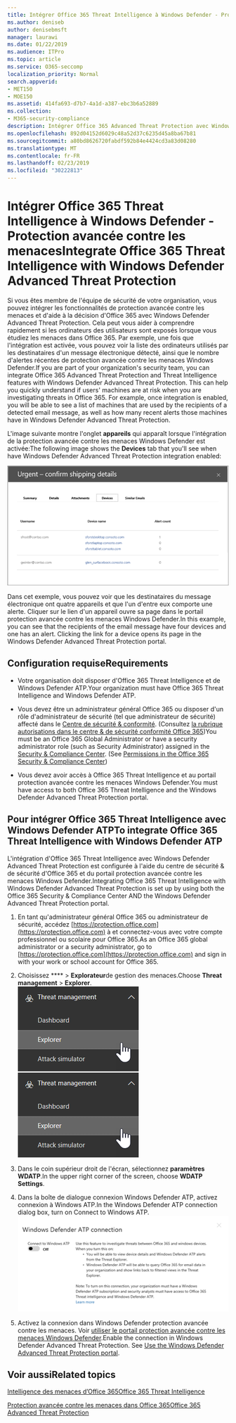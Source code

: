 ```yaml
---
title: Intégrer Office 365 Threat Intelligence à Windows Defender - Protection avancée contre les menaces
ms.author: deniseb
author: denisebmsft
manager: laurawi
ms.date: 01/22/2019
ms.audience: ITPro
ms.topic: article
ms.service: O365-seccomp
localization_priority: Normal
search.appverid:
- MET150
- MOE150
ms.assetid: 414fa693-d7b7-4a1d-a387-ebc3b6a52889
ms.collection:
- M365-security-compliance
description: Intégrer Office 365 Advanced Threat Protection avec Windows Defender protection avancée contre les menaces pour consulter des informations plus détaillées sur la gestion des menaces.
ms.openlocfilehash: 892d04152d6029c48a52d37c6235d45a8ba67b81
ms.sourcegitcommit: a80bd8626720fabdf592b84e4424cd3a83d08280
ms.translationtype: MT
ms.contentlocale: fr-FR
ms.lasthandoff: 02/23/2019
ms.locfileid: "30222813"
---
```

# <a name="integrate-office-365-threat-intelligence-with-windows-defender-advanced-threat-protection"></a><span data-ttu-id="6cae4-103">Intégrer Office 365 Threat Intelligence à Windows Defender - Protection avancée contre les menaces</span><span class="sxs-lookup"><span data-stu-id="6cae4-103">Integrate Office 365 Threat Intelligence with Windows Defender Advanced Threat Protection</span></span>

<span data-ttu-id="6cae4-p101">Si vous êtes membre de l'équipe de sécurité de votre organisation, vous pouvez intégrer les fonctionnalités de protection avancée contre les menaces et d'aide à la décision d'Office 365 avec Windows Defender Advanced Threat Protection. Cela peut vous aider à comprendre rapidement si les ordinateurs des utilisateurs sont exposés lorsque vous étudiez les menaces dans Office 365. Par exemple, une fois que l'intégration est activée, vous pouvez voir la liste des ordinateurs utilisés par les destinataires d'un message électronique détecté, ainsi que le nombre d'alertes récentes de protection avancée contre les menaces Windows Defender.</span><span class="sxs-lookup"><span data-stu-id="6cae4-p101">If you are part of your organization's security team, you can integrate Office 365 Advanced Threat Protection and Threat Intelligence features with Windows Defender Advanced Threat Protection. This can help you quickly understand if users' machines are at risk when you are investigating threats in Office 365. For example, once integration is enabled, you will be able to see a list of machines that are used by the recipients of a detected email message, as well as how many recent alerts those machines have in Windows Defender Advanced Threat Protection.</span></span>
  
<span data-ttu-id="6cae4-107">L'image suivante montre l'onglet **appareils** qui apparaît lorsque l'intégration de la protection avancée contre les menaces Windows Defender est activée:</span><span class="sxs-lookup"><span data-stu-id="6cae4-107">The following image shows the **Devices** tab that you'll see when have Windows Defender Advanced Threat Protection integration enabled:</span></span> 
  
![Lorsque l'ATP Windows Defender est activé, vous pouvez voir une liste des ordinateurs avec des alertes.](media/fec928ea-8f0c-44d7-80b9-a2e0a8cd4e89.PNG)
  
<span data-ttu-id="6cae4-p102">Dans cet exemple, vous pouvez voir que les destinataires du message électronique ont quatre appareils et que l'un d'entre eux comporte une alerte. Cliquer sur le lien d'un appareil ouvre sa page dans le portail protection avancée contre les menaces Windows Defender.</span><span class="sxs-lookup"><span data-stu-id="6cae4-p102">In this example, you can see that the recipients of the email message have four devices and one has an alert. Clicking the link for a device opens its page in the Windows Defender Advanced Threat Protection portal.</span></span>
  
## <a name="requirements"></a><span data-ttu-id="6cae4-111">Configuration requise</span><span class="sxs-lookup"><span data-stu-id="6cae4-111">Requirements</span></span>

- <span data-ttu-id="6cae4-112">Votre organisation doit disposer d'Office 365 Threat Intelligence et de Windows Defender ATP.</span><span class="sxs-lookup"><span data-stu-id="6cae4-112">Your organization must have Office 365 Threat Intelligence and Windows Defender ATP.</span></span>
    
- <span data-ttu-id="6cae4-p103">Vous devez être un administrateur général Office 365 ou disposer d'un rôle d'administrateur de sécurité (tel que administrateur de sécurité) affecté dans le [Centre de sécurité &amp; conformité](https://protection.office.com). (Consultez [la rubrique autorisations dans le centre &amp; de sécurité conformité Office 365](permissions-in-the-security-and-compliance-center.md))</span><span class="sxs-lookup"><span data-stu-id="6cae4-p103">You must be an Office 365 Global Administrator or have a security administrator role (such as Security Administrator) assigned in the [Security &amp; Compliance Center](https://protection.office.com). (See [Permissions in the Office 365 Security &amp; Compliance Center](permissions-in-the-security-and-compliance-center.md))</span></span>
    
- <span data-ttu-id="6cae4-115">Vous devez avoir accès à Office 365 Threat Intelligence et au portail protection avancée contre les menaces Windows Defender.</span><span class="sxs-lookup"><span data-stu-id="6cae4-115">You must have access to both Office 365 Threat Intelligence and the Windows Defender Advanced Threat Protection portal.</span></span>
    
## <a name="to-integrate-office-365-threat-intelligence-with-windows-defender-atp"></a><span data-ttu-id="6cae4-116">Pour intégrer Office 365 Threat Intelligence avec Windows Defender ATP</span><span class="sxs-lookup"><span data-stu-id="6cae4-116">To integrate Office 365 Threat Intelligence with Windows Defender ATP</span></span>

<span data-ttu-id="6cae4-117">L'intégration d'Office 365 Threat Intelligence avec Windows Defender Advanced Threat Protection est configurée à l'aide du centre de sécurité & de sécurité d'Office 365 et du portail protection avancée contre les menaces Windows Defender.</span><span class="sxs-lookup"><span data-stu-id="6cae4-117">Integrating Office 365 Threat Intelligence with Windows Defender Advanced Threat Protection is set up by using both the Office 365 Security & Compliance Center AND the Windows Defender Advanced Threat Protection portal.</span></span>
  
1. <span data-ttu-id="6cae4-118">En tant qu'administrateur général Office 365 ou administrateur de sécurité, accédez [https://protection.office.com](https://protection.office.com) à et connectez-vous avec votre compte professionnel ou scolaire pour Office 365.</span><span class="sxs-lookup"><span data-stu-id="6cae4-118">As an Office 365 global administrator or a security administrator, go to [https://protection.office.com](https://protection.office.com) and sign in with your work or school account for Office 365.</span></span> 
    
2. <span data-ttu-id="6cae4-119">Choisissez \*\*\*\* \> **Explorateur**de gestion des menaces.</span><span class="sxs-lookup"><span data-stu-id="6cae4-119">Choose **Threat management** \> **Explorer**.</span></span><br><span data-ttu-id="6cae4-120">![Explorateur dans le menu gestion des menaces](media/ThreatMgmt-Explorer-nav.png)</span><span class="sxs-lookup"><span data-stu-id="6cae4-120">![Explorer in Threat Management menu](media/ThreatMgmt-Explorer-nav.png)</span></span><br>
    
3. <span data-ttu-id="6cae4-121">Dans le coin supérieur droit de l'écran, sélectionnez **paramètres WDATP**.</span><span class="sxs-lookup"><span data-stu-id="6cae4-121">In the upper right corner of the screen, choose **WDATP Settings**.</span></span>
    
4. <span data-ttu-id="6cae4-122">Dans la boîte de dialogue connexion Windows Defender ATP, activez connexion à Windows ATP.</span><span class="sxs-lookup"><span data-stu-id="6cae4-122">In the Windows Defender ATP connection dialog box, turn on Connect to Windows ATP.</span></span><br>![Connexion ATP Windows Defender](media/Explorer-WDATPConnection-dialog.png)<br>
    
5. <span data-ttu-id="6cae4-p104">Activez la connexion dans Windows Defender protection avancée contre les menaces. Voir [utiliser le portail protection avancée contre les menaces Windows Defender](https://go.microsoft.com/fwlink/?linkid=859690).</span><span class="sxs-lookup"><span data-stu-id="6cae4-p104">Enable the connection in Windows Defender Advanced Threat Protection. See [Use the Windows Defender Advanced Threat Protection portal](https://go.microsoft.com/fwlink/?linkid=859690).</span></span>

  
## <a name="related-topics"></a><span data-ttu-id="6cae4-126">Voir aussi</span><span class="sxs-lookup"><span data-stu-id="6cae4-126">Related topics</span></span>

[<span data-ttu-id="6cae4-127">Intelligence des menaces d’Office 365</span><span class="sxs-lookup"><span data-stu-id="6cae4-127">Office 365 Threat Intelligence</span></span>](office-365-ti.md)
  
[<span data-ttu-id="6cae4-128">Protection avancée contre les menaces dans Office 365</span><span class="sxs-lookup"><span data-stu-id="6cae4-128">Office 365 Advanced Threat Protection</span></span>](office-365-atp.md)
  


